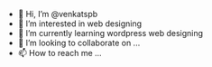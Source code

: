 - 👋 Hi, I’m @venkatspb
- 👀 I’m interested in web designing
- 🌱 I’m currently learning wordpress web designing
- 💞️ I’m looking to collaborate on ...
- 📫 How to reach me ...

<!---
venkatspb/venkatspb is a ✨ special ✨ repository because its `README.md` (this file) appears on your GitHub profile.
You can click the Preview link to take a look at your changes.
--->

